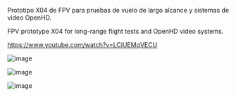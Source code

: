 Prototipo X04 de FPV para pruebas de vuelo de largo alcance y sistemas de video OpenHD.

FPV prototype X04 for long-range flight tests and OpenHD video systems.

https://www.youtube.com/watch?v=LCiUEMqVECU

![image](https://user-images.githubusercontent.com/88517674/129279258-98e58c63-4b06-490f-9e3e-cf87c9272734.png)

![image](https://user-images.githubusercontent.com/88517674/129279174-67cd573d-7be8-4b22-881a-7ff18a28c489.png)

![image](https://user-images.githubusercontent.com/88517674/129279209-771ea833-5f3a-4725-8b07-97ae27aad6aa.png)


